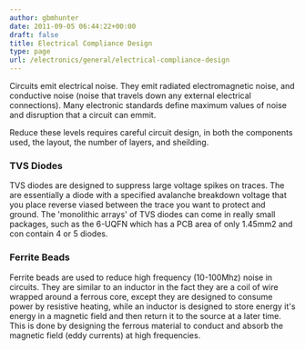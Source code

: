 ```yaml
---
author: gbmhunter
date: 2011-09-05 06:44:22+00:00
draft: false
title: Electrical Compliance Design
type: page
url: /electronics/general/electrical-compliance-design
---
```


Circuits emit electrical noise. They emit radiated electromagnetic noise, and conductive noise (noise that travels down any external electrical connections). Many electronic standards define maximum values of noise and disruption that a circuit can emmit.

Reduce these levels requires careful circuit design, in both the components used, the layout, the number of layers, and sheilding.

### TVS Diodes

TVS diodes are designed to suppress large voltage spikes on traces. The are essentially a diode with a specified avalanche breakdown voltage that you place reverse viased between the trace you want to protect and ground. The 'monolithic arrays' of TVS diodes can come in really small packages, such as the 6-UQFN which has a PCB area of only 1.45mm2 and con contain 4 or 5 diodes.

### Ferrite Beads

Ferrite beads are used to reduce high frequency (10-100Mhz) noise in circuits. They are similar to an inductor in the fact they are a coil of wire wrapped around a ferrous core, except they are designed to consume power by resistive heating, while an inductor is designed to store energy it's energy in a magnetic field and then return it to the source at a later time. This is done by designing the ferrous material to conduct and absorb the magnetic field (eddy currents) at high frequencies.
